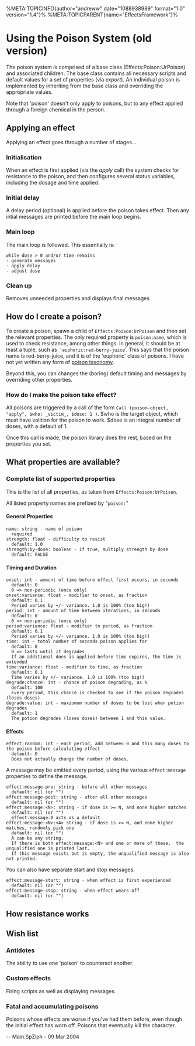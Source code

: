 %META:TOPICINFO{author=\"andreww\" date=\"1088938989\" format=\"1.0\"
version=\"1.4\"}% %META:TOPICPARENT{name=\"EffectsFramework\"}%

# Using the Poison System (old version)

The poison system is comprised of a base class (Effects:Poison:UrPoison)
and associated children. The base class contains all necessary scripts
and default values for a set of properties (via *export*). An individual
poison is implemented by inheriting from the base class and overriding
the appropriate values.

Note that \'poison\' doesn\'t only apply to poisons, but to any effect
applied through a foreign chemical in the person.

## Applying an effect

Applying an effect goes through a number of stages\...

### Initialisation

When an effect is first applied (via the *apply* call) the system checks
for resistance to the poison, and then configures several status
variables, including the dosage and time applied.

### Initial delay

A delay period (optional) is applied before the poison takes effect.
Then any intial messages are printed before the main loop begins.

### Main loop

The main loop is followed. This essentially is:

    while dose > 0 and/or time remains
    - generate messages
    - apply delay
    - adjust dose

### Clean up

Removes unneeded properties and displays final messages.

## How do I create a poison?

To create a poison, spawn a child of `Effects:Poison:UrPoison` and then
set the relevant properties. The only required property is
`poison:name`, which is used to check resistance, among other things. In
general, it should be at least a tuple, such
as` 'euphoric:red-berry-juice`\'. This says that the poison name is
red-berry-juice, and it is of the \'euphoric\' class of poisons. I have
not yet written any form of [poison taxonomy](EffectsPoisonTaxonomy).

Beyond this, you can changes the (boring) default timing and messages by
overriding other properties.

### How do I make the poison take effect?

All poisons are triggered by a call of the form
`Call (poison-object, "apply", $who: _victim_, $dose: 1 )`. \$who is the
target object, which must have volition for the poison to work. \$dose
is an integral number of doses, with a default of 1.

Once this call is made, the poison library does the rest, based on the
properties you set.

## What properties are available?

### Complete list of supported properties

This is the list of all properties, as taken from
`Effects:Poison:UrPoison`.

All listed property names are prefixed by \"`poison:`\"

#### General Properties

    name: string - name of poison
      required
    strength: float - difficulty to resist
      default: 1.0
    strength:by-dose: boolean - if true, multiply strength by dose
      default: FALSE

#### Timing and Duration

    onset: int - amount of time before effect first occurs, in seconds
      default: 0
      0 => non-periodic (once only)
    onset:variance: float - modifier to onset, as fraction
      default: 0.1
      Period varies by +/- variance. 1.0 is 100% (too big!)
    period: int - amount of time between iterations, in seconds
      default: 0
      0 => non-periodic (once only)
    period:variance: float - modifier to period, as fraction
      default: 0.1
      Period varies by +/- variance. 1.0 is 100% (too big!)
    time: int - total number of seconds poison applies for
      default: 0
      0 => lasts until it degrades
      If an additional does is applied before time expires, the time is extended
    time:variance: float - modifier to time, as fraction
      default: 0.1
      Time varies by +/- variance. 1.0 is 100% (too big!)
    degrade:chance: int - chance of poison degrading, as %
      default: 100
      Every period, this chance is checked to see if the poison degrades (loses doses)
    degrade:value: int - maxiumum number of doses to be lost when potion degrades
      default: 1
      The potion degrades (loses doses) between 1 and this value.

#### Effects

    effect:random: int - each period, add between 0 and this many doses to the poison before calculating effect
      default: 0
      Does not actually change the number of doses.

A message may be emitted every period, using the various
`effect:message` properties to define the message.

    effect:message-pre: string - before all other messages
      default: nil (or "")
    effect:message-post: string - after all other messages
      default: nil (or "")
    effect:message:<N>: string - if dose is >= N, and none higher matches
      default: nil (or "")
      effect:message:0 acts as a default
    effect:message:<N>:<A> string - if dose is >= N, and none higher matches, randomly pick one
      default: nil (or "")
      A can be any string.
      If there is both effect:message:<N> and one or more of these,  the unqualified one is printed last.
      If this message exists but is empty, the unqualified message is also not printed.

You can also have separate start and stop messages.

    effect:message-start: string - when effect is first experienced
      default: nil (or "")
    effect:message-stop: string - when effect wears off
      default: nil (or "")

## How resistance works

## Wish list

### Antidotes

The ability to use one \'poison\' to counteract another.

### Custom effects

Firing scripts as well as displaying messages.

### Fatal and accumulating poisons

Poisons whose effects are worse if you\'ve had them before, even though
the initial effect has worn off. Poisons that eventually kill the
character.

\-- Main.SpZiph - 09 Mar 2004
